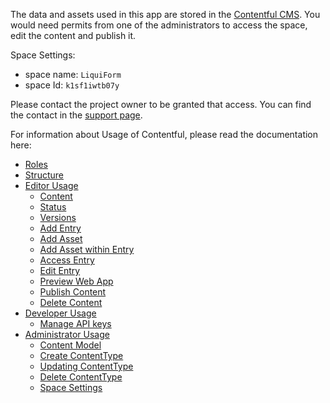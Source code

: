 The data and assets used in this app are stored in the [Contentful CMS](https://www.contentful.com/).
You would need permits from one of the administrators to access the space, edit the content and publish it.

Space Settings:
 - space name: `LiquiForm`
 - space Id: `k1sf1iwtb07y`

Please contact the project owner to be granted that access.
You can find the contact in the [support page](./Support).

For information about Usage of Contentful, please read the documentation here:

- [Roles](./CMS-Roles)
- [Structure](./CMS-Structure)
- [Editor Usage](./CMS-Editor-Usage)
  - [Content](./CMS-Content)
  - [Status](./CMS-Status)
  - [Versions](./CMS-Versions)
  - [Add Entry](./CMS-Add-Entry)
  - [Add Asset](./CMS-Add-Asset)
  - [Add Asset within Entry](./CMS-Add-Asset-Within-Entry)
  - [Access Entry](./CMS-Access-Entry)
  - [Edit Entry](./CMS-Edit-Entry)
  - [Preview Web App](./CMS-Preview)
  - [Publish Content](./CMS-Publish-Content)
  - [Delete Content](./CMS-Delete-Entry)
- [Developer Usage](./CMS-Developer-Usage)
  - [Manage API keys](./CMS-API)
- [Administrator Usage](./CMS-Admin-Usage)
  - [Content Model](./CMS-Content-Model)
  - [Create ContentType](./CMS-Create-ContentType)
  - [Updating ContentType](./CMS-Updating-ContentType)
  - [Delete ContentType](./CMS-Delete-ContentType)
  - [Space Settings](./CMS-Space-Settings)
